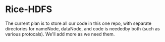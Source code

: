 # Rice-HDFS

The current plan is to store all our code in this one repo, with separate directories for nameNode, dataNode, and code is neededby both (such as various protocals). We'll add more as we need them.
